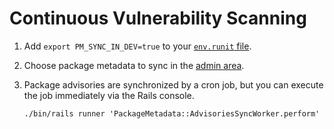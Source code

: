 # Continuous Vulnerability Scanning

1. Add `export PM_SYNC_IN_DEV=true` to your [`env.runit` file](../runit.md#modify-service-configuration).
1. Choose package metadata to sync in the [admin area](https://docs.khulnasoft.com/ee/administration/settings/security_and_compliance.html#choose-package-registry-metadata-to-sync).
1. Package advisories are synchronized by a cron job, but you can execute the job immediately via the Rails console.

   ```shell
   ./bin/rails runner 'PackageMetadata::AdvisoriesSyncWorker.perform'
   ```
